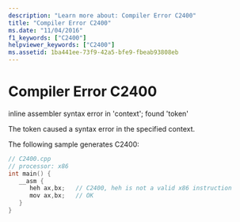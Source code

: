 ```yaml
---
description: "Learn more about: Compiler Error C2400"
title: "Compiler Error C2400"
ms.date: "11/04/2016"
f1_keywords: ["C2400"]
helpviewer_keywords: ["C2400"]
ms.assetid: 1ba441ee-73f9-42a5-bfe9-fbeab93808eb
---
```

# Compiler Error C2400

inline assembler syntax error in 'context'; found 'token'

The token caused a syntax error in the specified context.

The following sample generates C2400:

```cpp
// C2400.cpp
// processor: x86
int main() {
   __asm {
      heh ax,bx;   // C2400, heh is not a valid x86 instruction
      mov ax,bx;   // OK
   }
}
```
